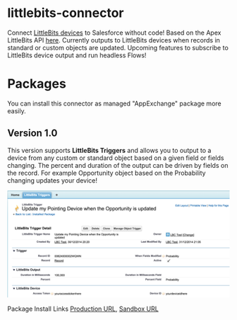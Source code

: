 littlebits-connector
====================

Connect [LittleBits devices](http://littlebits.cc/cloud) to Salesforce without code! Based on the Apex LittleBits API [here](https://github.com/afawcett/littlebits-connector). Currently outputs to LittleBits devices when records in standard or custom objects are updated. Upcoming features to subscribe to LittleBits device output and run headless Flows!

Packages
========

You can install this connector as managed "AppExchange" package more easily.

Version 1.0
-----------

This version supports **LittleBits Triggers** and allows you to output to a device from any custom or standard object based on a given field or fields changing. The percent and duration of the output can be driven by fields on the record. For example Opportunity object based on the Probability changing updates your device!

![LittleBitsTrigger](https://raw.githubusercontent.com/afawcett/littlebits-connector/master/images/LittleBitsTrigger.png)

Package Install Links [Production URL](https://login.salesforce.com/packaging/installPackage.apexp?p0=04t240000004kmO), [Sandbox URL](https://test.salesforce.com/packaging/installPackage.apexp?p0=04t240000004kmO)

